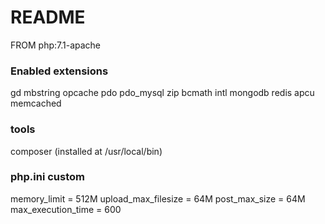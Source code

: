 # README #

FROM php:7.1-apache

### Enabled extensions ###

gd 
mbstring 
opcache 
pdo 
pdo_mysql 
zip
bcmath 
intl
mongodb 
redis 
apcu 
memcached

### tools ###

composer (installed at /usr/local/bin)

### php.ini custom ###

memory_limit = 512M
upload_max_filesize = 64M
post_max_size = 64M
max_execution_time = 600



